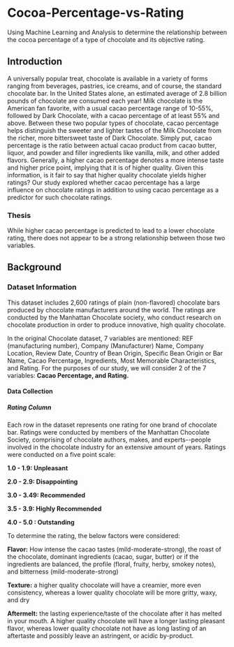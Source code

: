 # Cocoa-Percentage-vs-Rating
Using Machine Learning and Analysis to determine the relationship between the cocoa percentage of a type of chocolate and its objective rating.

## Introduction

A universally popular treat, chocolate is available in a variety of forms ranging from beverages, pastries, ice creams, and of course, the standard chocolate bar. In the United States alone, an estimated average of 2.8 billion pounds of chocolate are consumed each year! Milk chocolate is the American fan favorite, with a usual cacao percentage range of 10-55%, followed by Dark Chocolate, with a cacao percentage of at least 55% and above. Between these two popular types of chocolate, cacao percentage helps distinguish the sweeter and lighter tastes of the Milk Chocolate from the richer, more bittersweet taste of Dark Chocolate. Simply put, cacao percentage is the ratio between actual cacao product from cacao butter, liquor, and powder and filler ingredients like vanilla, milk, and other added flavors. Generally, a higher cacao percentage denotes a more intense taste and higher price point, implying that it is of higher quality. Given this information, is it fair to say that higher quality chocolate yields higher ratings? Our study explored whether cacao percentage has a large influence on chocolate ratings in addition to using cacao percentage as a predictor for such chocolate ratings.

### Thesis

While higher cacao percentage is predicted to lead to a lower chocolate rating, there does not appear to be a strong relationship between those two variables.

## Background

### Dataset Information

This dataset includes 2,600 ratings of plain (non-flavored) chocolate bars produced by chocolate manufacturers around the world. The ratings are conducted by the Manhattan Chocolate society, who conduct research on chocolate production in order to produce innovative, high quality chocolate.

In the original Chocolate dataset, 7 variables are mentioned: REF (manufacturing number), Company (Manufacturer) Name, Company Location, Review Date, Country of Bean Origin, Specific Bean Origin or Bar Name, Cacao Percentage, Ingredients, Most Memorable Characteristics, and Rating. For the purposes of our study, we will consider 2 of the 7 variables: **Cacao Percentage, and Rating.**

#### Data Collection

##### Rating Column

Each row in the dataset represents one rating for one brand of chocolate bar. Ratings were conducted by members of the Manhattan Chocolate Society, comprising of chocolate authors, makes, and experts--people involved in the chocolate industry for an extensive amount of years. Ratings were conducted on a five point scale:

**1.0 - 1.9: Unpleasant**

**2.0 - 2.9: Disappointing** 

**3.0 - 3.49: Recommended**

**3.5 - 3.9: Highly Recommended**

**4.0 - 5.0 : Outstanding**

To determine the rating, the below factors were considered:

**Flavor:** How intense the cacao tastes (mild-moderate-strong), the roast of the chocolate,       dominant ingredients (cacao, sugar, butter) or if the ingredients are balanced, the             profile (floral, fruity, herby, smokey notes), and bitterness (mild-moderate-strong)

**Texture:** a higher quality chocolate will have a creamier, more even consistency, whereas       a lower quality chocolate will be more gritty, waxy, and dry

**Aftermelt:** the lasting experience/taste of the chocolate after it has melted in your mouth. A higher quality chocolate will have a longer lasting pleasant flavor, whereas lower quality chocolate not have as long lasting of an aftertaste and possibly leave an astringent, or acidic by-product.
